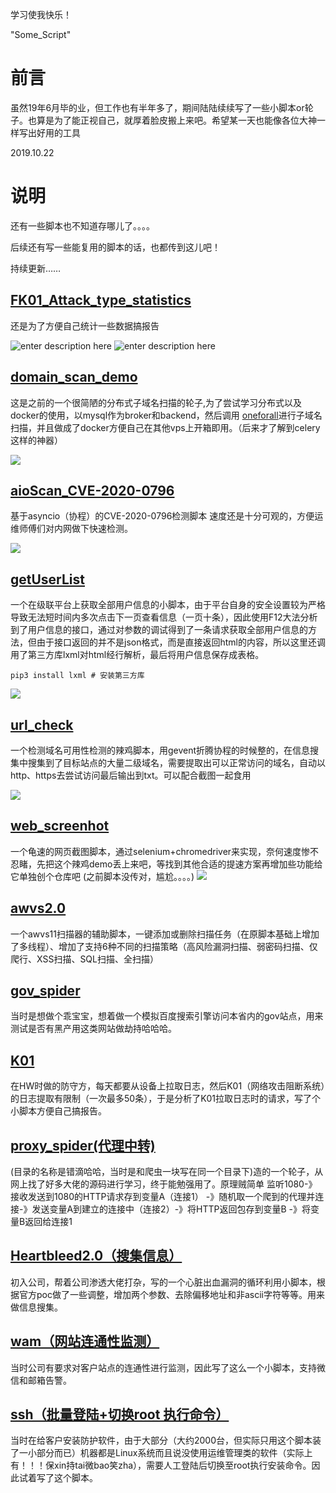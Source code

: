 学习使我快乐！

"Some_Script" 
# 前言
虽然19年6月毕的业，但工作也有半年多了，期间陆陆续续写了一些小脚本or轮子。也算是为了能正视自己，就厚着脸皮搬上来吧。希望某一天也能像各位大神一样写出好用的工具

2019.10.22

# 说明
还有一些脚本也不知道存哪儿了。。。。

后续还有写一些能复用的脚本的话，也都传到这儿吧！

持续更新……

## [FK01_Attack_type_statistics](https://github.com/GuoKerS/Some_Script/tree/master/FK01_Attack_type_statistics)
还是为了方便自己统计一些数据搞报告

![enter description here](https://photo.o0o0.club/README.md/1602700858474.png)
![enter description here](https://photo.o0o0.club/README.md/1602700833362.png)

## [domain_scan_demo](https://github.com/GuoKerS/domain_scan_demo)
这是之前的一个很简陋的分布式子域名扫描的轮子,为了尝试学习分布式以及docker的使用，以mysql作为broker和backend，然后调用 [oneforall](https://github.com/shmilylty/OneForAll)进行子域名扫描，并且做成了docker方便自己在其他vps上开箱即用。（后来才了解到celery这样的神器）

![](https://photo.o0o0.club/_分布式子域名扫描轮子（demo）/1588756110496.png)

## [aioScan_CVE-2020-0796](https://github.com/GuoKerS/aioScan_CVE-2020-0796)
基于asyncio（协程）的CVE-2020-0796检测脚本 速度还是十分可观的，方便运维师傅们对内网做下快速检测。

![](https://photo.o0o0.club/_%E5%9F%BA%E4%BA%8E%E5%8D%8F%E7%A8%8B%E7%9A%84CVE-2020-0796%E6%A3%80%E6%B5%8B%E8%84%9A%E6%9C%AC/1584228250694.png)

## [getUserList](https://github.com/GuoKerS/Some_Script/tree/master/getUserList_dcgov110)
一个在级联平台上获取全部用户信息的小脚本，由于平台自身的安全设置较为严格导致无法短时间内多次点击下一页查看信息（一页十条），因此使用F12大法分析到了用户信息的接口，通过对参数的调试得到了一条请求获取全部用户信息的方法，但由于接口返回的并不是json格式，而是直接返回html的内容，所以这里还调用了第三方库lxml对html经行解析，最后将用户信息保存成表格。
```
pip3 install lxml # 安装第三方库
```
![](https://photo.o0o0.club/_README.md/1583678845788.png)

## [url_check](https://github.com/GuoKerS/Some_Script/tree/master/url_check)
一个检测域名可用性检测的辣鸡脚本，用gevent折腾协程的时候整的，在信息搜集中搜集到了目标站点的大量二级域名，需要提取出可以正常访问的域名，自动以http、https去尝试访问最后输出到txt。可以配合截图一起食用

![](https://photo.o0o0.club/_README.md/1571711907351.png)
## [web_screenhot](https://github.com/GuoKerS/Some_Script/tree/master/web_screenhot)
一个龟速的网页截图脚本，通过selenium+chromedriver来实现，奈何速度惨不忍睹，先把这个辣鸡demo丢上来吧，等找到其他合适的提速方案再增加些功能给它单独创个仓库吧
(之前脚本没传对，尴尬。。。。)
![](https://photo.o0o0.club/_README.md/1571711352311.png)

## [awvs2.0](https://github.com/GuoKerS/Some_Script/tree/master/awvs2.0)
一个awvs11扫描器的辅助脚本，一键添加或删除扫描任务（在原脚本基础上增加了多线程）、增加了支持6种不同的扫描策略（高风险漏洞扫描、弱密码扫描、仅爬行、XSS扫描、SQL扫描、全扫描）

## [gov_spider](https://github.com/GuoKerS/Some_Script/tree/master/gov_spider)
当时是想做个乖宝宝，想着做一个模拟百度搜索引擎访问本省内的gov站点，用来测试是否有黑产用这类网站做劫持哈哈哈。
## [K01](https://github.com/GuoKerS/Some_Script/tree/master/K01)
在HW时做的防守方，每天都要从设备上拉取日志，然后K01（网络攻击阻断系统）的日志提取有限制（一次最多50条），于是分析了K01拉取日志时的请求，写了个小脚本方便自己搞报告。
## [proxy_spider(代理中转)](https://github.com/GuoKerS/Some_Script/tree/master/proxy_spider)
(目录的名称是错滴哈哈，当时是和爬虫一块写在同一个目录下)造的一个轮子，从网上找了好多大佬的源码进行学习，终于能勉强用了。原理贼简单 监听1080-》接收发送到1080的HTTP请求存到变量A（连接1） -》随机取一个爬到的代理并连接-》发送变量A到建立的连接中（连接2）-》将HTTP返回包存到变量B -》将变量B返回给连接1
## [Heartbleed2.0（搜集信息）](https://github.com/GuoKerS/Some_Script/tree/master/Heartbleed2.0)
初入公司，帮着公司渗透大佬打杂，写的一个心脏出血漏洞的循环利用小脚本，根据官方poc做了一些调整，增加两个参数、去除偏移地址和非ascii字符等等。用来做信息搜集。
## [wam（网站连通性监测）](https://github.com/GuoKerS/Some_Script/tree/master/wam)
当时公司有要求对客户站点的连通性进行监测，因此写了这么一个小脚本，支持微信和邮箱告警。
## [ssh（批量登陆+切换root 执行命令）](https://github.com/GuoKerS/Some_Script/tree/master/ssh)
当时在给客户安装防护软件，由于大部分（大约2000台，但实际只用这个脚本装了一小部分而已）机器都是Linux系统而且说没使用运维管理类的软件（实际上有！！！保xin持tai微bao笑zha），需要人工登陆后切换至root执行安装命令。因此试着写了这个脚本。



